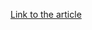 [Link to the article](https://www.crowdstrike.com/en-us/blog/one-year-of-falcon-go-transforming-cybersecurity/)
